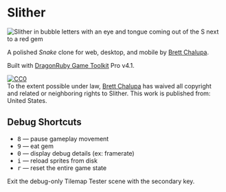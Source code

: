 # Slither

![Slither in bubble letters with an eye and tongue coming out of the S next to a red gem](https://user-images.githubusercontent.com/928367/212915843-3fb4cc63-d3d0-4fb8-bca7-f49481170c14.png)

A polished _Snake_ clone for web, desktop, and mobile by [Brett Chalupa](https://www.brettchalupa.com).

Built with [DragonRuby Game Toolkit](https://dragonruby.org/toolkit/game) Pro v4.1.

[![CC0](http://i.creativecommons.org/p/zero/1.0/88x31.png)](http://creativecommons.org/publicdomain/zero/1.0/)  
To the extent possible under law, [Brett Chalupa](https://brettchalupa.itch.io./slither) has waived all copyright and related or neighboring rights to Slither. This work is published from: United States.

## Debug Shortcuts

- <kbd>8</kbd> — pause gameplay movement
- <kbd>9</kbd> — eat gem
- <kbd>0</kbd> — display debug details (ex: framerate)
- <kbd>i</kbd> — reload sprites from disk
- <kbd>r</kbd> — reset the entire game state

Exit the debug-only Tilemap Tester scene with the secondary key.
